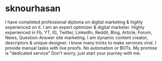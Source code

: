 # sknourhasan
I have completed professional diploma on digital marketing &amp; highly experienced on it. I am an expert optimizer &amp; digital marketer. Highly experienced in Fb, YT, IG, Twitter, LinkedIn, Reddit, Blog, Article, Forum, News, Question-Answer site marketing. I am dynamic content creator, descriptors &amp; unique designer. I know many tricks to make services viral. I provide manual tasks with live proofs. No automation or BOTs. My promise is "dedicated service" Don't worry, just start your journey with me.
